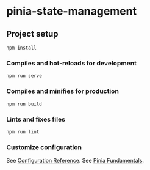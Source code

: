 # pinia-state-management

## Project setup

```
npm install
```

### Compiles and hot-reloads for development

```
npm run serve
```

### Compiles and minifies for production

```
npm run build
```

### Lints and fixes files

```
npm run lint
```

### Customize configuration

See [Configuration Reference](https://cli.vuejs.org/config/).
See [Pinia Fundamentals](https://www.vuemastery.com/courses/pinia-fundamentals/fundamentals-what-is-pinia).
